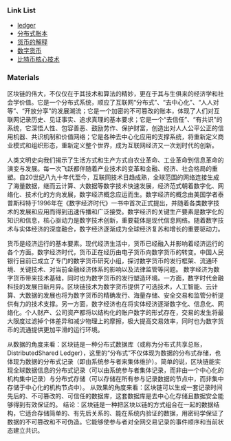 ### Link List

- [ledger](https://www.ibm.com/developerworks/cn/cloud/library/cl-blockchain-basics-intro-bluemix-trs/index.html)
- [分布式账本](http://www.360doc.com/content/18/0428/14/39236936_749443600.shtml)
- [货币的解释](https://yuedu.baidu.com/ebook/1760d31f58f5f61fb6366667)
- [数字货币](https://www.leiphone.com/news/201711/Fwz0xtLvdK6YDle8.html)
- [比特币核心技术](https://baijiahao.baidu.com/s?id=1591569239685695462&wfr=spider&for=pc)

### Materials

区块链的伟大，不仅仅在于其技术和算法的精妙，更在于其与生俱来的经济学和社会学价值。它是一个分布式系统，顺应了互联网“分布式”、“去中心化”、“人人对等”、“开放分享”的发展潮流；它是一个加密的不可篡改的账本，体现了人们对互联网记录历史、见证事实、追求真理的基本要求；它是一个“去信任”、“有共识”的系统，它深悟人性、包容善恶、鼓励劳作、保护财富，创造出对人人公平公正的信用机器、共识机制和价值网络；它是各种去中心化应用的支撑系统，将重新定义商业模式和组织形态，重新定义整个世界，成为互联网经济又一次划时代的创新。

人类文明史向我们揭示了生活方式和生产方式自农业革命、工业革命到信息革命的演变与发展。每一次飞跃都伴随着产业技术的变革和金融、经济、社会格局的重塑。自20世纪八九十年代至今，互联网技术日趋成熟，全球范围的网络连接生成了海量数据，继而云计算、大数据等数字技术快速发展，经济范式朝着数字化、网络化、技术化的方向发展，数字经济概念应运而生。数字经济的概念由美国学者泰普斯科特于1996年在《数字经济时代》一书中首次正式提出，并随着各类数字技术的发展和应用而得到迅速传播和广泛接受。数字经济的关键生产要素是数字化的知识和信息，核心驱动力是数字技术创新，重要载体是现代信息网络。随着数字技术与实体经济的深度融合，数字经济逐渐成为全球经济复苏和增长的重要驱动力。

货币是经济运行的基本要素。现代经济生活中，货币已经融入并影响着经济运行的各个方面。数字经济时代，货币正在经历由电子货币向数字货币的转变。中国人民银行目前已成立了专门的数字货币研究小组，探讨数字货币的发行框架、流通环境、关键技术、对当前金融经济体系的影响以及法律监管等问题。
数字经济为数字货币带来技术基础，同时也为数字货币的发行塑造环境。一方面，数字时代金融科技的发展日新月异。区块链技术为数字货币提供了可选技术，人工智能、云计算、大数据的发展也将为数字货币的精确发行、海量存储、安全交易和监管分析提供有力的技术支撑。另一方面，数字经济也在将实体经济逐渐数字化、信息化、网络化。个人财产、公司资产都将以结构化的账户数字的形式存在，交易的发生将最大限度过滤掉个体差异和减少物理上的摩擦，极大提高交易效率，同时也为数字货币的流通提供更加平滑的运行环境。

从数据的角度来看：区块链是一种分布式数据库（或称为分布式共享总账，DistributedShared Ledger），这里的“分布式”不仅体现为数据的分布式存储，也体现为数据的分布式记录（即由系统参与者来集体维护）。简单的说，区块链能实现全球数据信息的分布式记录（可以由系统参与者集体记录，而非由一个中心化的机构集中记录）与分布式存储（可以存储在所有参与记录数据的节点中，而非集中存储于中心化的机构节点中）。
从效果的角度来看：区块链可以生成一套记录时间先后的、不可篡改的、可信任的数据库，这套数据库是去中心化存储且数据安全能够得到有效保证的。
结论：区块链是一种把区块以链的方式组合在一起的数据结构，它适合存储简单的、有先后关系的、能在系统内验证的数据，用密码学保证了数据的不可篡改和不可伪造。它能够使参与者对全网交易记录的事件顺序和当前状态建立共识。
